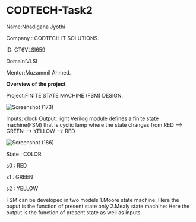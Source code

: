 # CODTECH-Task2

Name:Nnadigana Jyothi

Company : CODTECH IT SOLUTIONS.

ID: CT6VLSI659

Domain:VLSI

Mentor:Muzammil Ahmed.

**Overview of the project**

Project:FINITE STATE MACHINE (FSM) DESIGN.

![Screenshot (173)](https://github.com/user-attachments/assets/0e3b6339-6912-47fe-9aa8-6046a0202bd7)

Inputs: clock
Output: light
Verilog module defines a finite state machine(FSM) that is cyclic lamp where the state changes from RED --> GREEN --> YELLOW --> RED

![Screenshot (186)](https://github.com/user-attachments/assets/7728b52e-1c35-4ec7-8ceb-fa435b7417f2)

State : COLOR

s0    : RED

s1    : GREEN

s2    : YELLOW

FSM can be developed in two models
1.Moore state machine: Here the ouput is the function of present state only
2.Mealy state machine: Here the output is the function of present state as well as inputs
